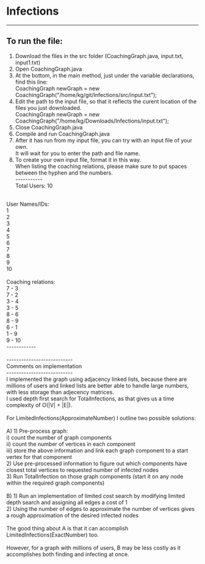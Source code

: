 Infections
==========
-----------------
To run the file:
-----------------
1) Download the files in the src folder (CoachingGraph.java, input.txt, input1.txt)<br>
2) Open CoachingGraph.java<br>
3) At the bottom, in the main method, just under the variable declarations, find this line:<br>
     CoachingGraph newGraph = new CoachingGraph("/home/kg/git/Infections/src/input.txt");<br>
4) Edit the path to the input file, so that it reflects the curent location of the files you just downloaded. <br>
     CoachingGraph newGraph = new CoachingGraph("/home/kg/Downloads/Infections/input.txt");<br>
5) Close CoachingGraph.java<br>
6) Compile and run CoachingGraph.java<br>
7) After it has run from my input file, you can try with an input file of your own. <br>
   It will wait for you to enter the path and file name.<br>
8) To create your own input file, format it in this way. <br>
    When listing the coaching relations, please make sure to put spaces between the hyphen and the numbers.<br>
-----------<br>
Total Users: 10<br>
<br>
User Names/IDs:<br>
1<br>
2<br>
3<br>
4<br>
5<br>
6<br>
7<br>
8<br>
9<br>
10<br>
<br>
Coaching relations:<br>
7 - 3<br>
7 - 2<br>
3 - 4<br>
3 - 5<br>
8 - 6<br>
8 - 9<br>
6 - 1<br>
1 - 9<br>
9 - 10<br>
------------<br>
<br>
---------------------------<br>
Comments on implementation<br>
---------------------------<br>
I implemented the graph using adjacency linked lists, because there are millions of users and 
linked lists are better able to handle large numbers, with less storage than adjecency matrices.
<br>
I used depth first search for TotalInfections, as that gives us a time complexity of O(|V| + |E|).<br>
<br>
For LimitedInfections(ApproximateNumber) I outline two possible solutions:<br>
<br>
A) 1) Pre-process graph: <br>
      i) count the number of graph components <br>
      ii) count the number of vertices in each component<br>
      iii) store the above information and link each graph component to a start vertex for that component<br>
   2) Use pre-processed information to figure out which components have closest total vertices to requested number of infected nodes<br>
   3) Run TotalInfection on those graph components (start it on any node within the required graph components)<br>
	    <br>
B) 1) Run an implementation of limited cost search by modifying limited depth search and assigning all edges a cost of 1<br>
	 2) Using the number of edges to approximate the number of vertices gives a rough approximation of the desired infected nodes<br>
	 <br>
The good thing about A is that it can accomplish LimitedInfections(ExactNumber) too.<br>
<br>
However, for a graph with millions of users, B may be less costly as it accomplishes both finding and infecting at once.<br>

